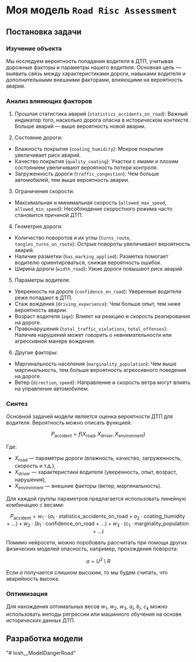 
# Моя модель `Road Risc Assessment`

## Постановка задачи 

### Изучение объекта
Мы исследуем вероятность попадания водителя в ДТП, учитывая дорожные факторы и параметры нашего водителя. Основная цель — выявить связь между характеристиками дороги, навыками водителя и дополнительными внешними факторами, влияющими на вероятность аварии.

### Анализ влияющих факторов
1) Прошлая статистика аварий (`statistics_accidents_on_road`): Важный индикатор того, насколько дорога опасна в историческом контексте. Больше аварий — выше вероятность новой аварии.

2) Состояние дороги:

- Влажность покрытия (`coating_humidity`): Мокрое покрытие увеличивает риск аварий.
- Качество покрытия (`quality_coating`): Участки с ямами и плохим состоянием увеличивают вероятность потери контроля.
- Загруженность дороги (`traffic_congestion`): Чем больше автомобилей, тем выше вероятность аварии.

3) Ограничения скорости:

- Максимальная и минимальная скорость (`allowed_max_speed`, `allowed_min_speed`): Несоблюдение скоростного режима часто становится причиной ДТП.

4) Геометрия дороги:

- Количество поворотов и их углы (`turns_route`, `tangles_turns_on_route`): Острые повороты увеличивают вероятность аварий.
- Наличие разметки (`has_marking_applied`): Разметка помогает водителю ориентироваться, снижая вероятность ошибок.
- Ширина дороги (`width_road`): Узкие дороги повышают риск аварий.

5) Параметры водителя:

- Уверенность на дороге (`confidence_on_road`): Уверенные водители реже попадают в ДТП.
- Стаж вождения (`driving_experience`): Чем больше опыт, тем ниже вероятность аварии.
- Возраст водителя (`age`): Влияет на реакцию и скорость реагирования на дороге.
- Правонарушения (`total_traffic_violations`, `total_offenses`): Наличие нарушений может говорить о невнимательности или агрессивной манере вождения.

6) Другие факторы:

- Маргинальность населения (`marginality_population`): Чем выше маргинальность, тем больше вероятность агрессивного поведения на дороге.
- Ветер (`direction`, `speed`): Направление и скорость ветра могут влиять на управление автомобилем.

### Синтез 
Основной задачей модели является оценка вероятности ДТП для водителя. Вероятность можно описать функцией:

$$
P_{\text{accident}} = f(X_{\text{road}}, X_{\text{driver}}, X_{\text{environment}})
$$

Где:
 
- $X_{\text{road}}$ — параметры дороги (влажность, качество, загруженность, скорость и т.д.),
- $X_{\text{driver}}$ — характеристики водителя (уверенность, опыт, возраст, нарушения),
- $X_{\text{environment}}$ — внешние факторы (ветер, маргинальность).

Для каждой группы параметров предлагается использовать линейную комбинацию с весами:

$$
P_{\text{accident}} = w_1 \cdot \left( a_1 \cdot \text{statistics\_accidents\_on\_road} + a_2 \cdot \text{coating\_humidity} + \dots \right) + w_2 \cdot \left( b_1 \cdot \text{confidence\_on\_road} + \dots \right) + w_3 \cdot \left( c_1 \cdot \text{marginality\_population} + \dots \right)
$$

Помимо нейросети, можно поробовать рассчитать при помощи других физических моделей опасность, например, прохождения поворота:

$$
a = U^2 \setminus R
$$

Если $a$ получается слишком высоким, то мы будем считать, что аварийность высока. 

### Оптимизация 

Для нахождения оптимальных весов $w_1$, $w_2$, $w_3$​, $a_i$, $b_j$, $c_k$​ можно использовать методы регрессии или машинного обучения на основе исторических данных ДТП.

## Разработка модели

"# Iosh__ModelDangerRoad" 
